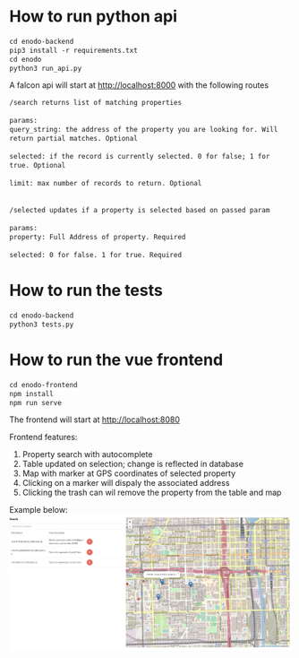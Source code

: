 # How to run python api

```
cd enodo-backend
pip3 install -r requirements.txt
cd enodo
python3 run_api.py
```
A falcon api will start at [http://localhost:8000](http://localhost:8000) with the following routes

```
/search returns list of matching properties

params:
query_string: the address of the property you are looking for. Will return partial matches. Optional

selected: if the record is currently selected. 0 for false; 1 for true. Optional

limit: max number of records to return. Optional


/selected updates if a property is selected based on passed param

params:
property: Full Address of property. Required

selected: 0 for false. 1 for true. Required
```
# How to run the tests

```
cd enodo-backend
python3 tests.py
```
# How to run the vue frontend
```
cd enodo-frontend
npm install
npm run serve
```

The frontend will start at [http://localhost:8080](http://localhost:8080)

Frontend features:
1. Property search with autocomplete
2. Table updated on selection; change is reflected in database
3. Map with marker at GPS coordinates of selected property
4. Clicking on a marker will dispaly the associated address
5. Clicking the trash can wil remove the property from the table and map

Example below:
![Example frontend](Example_Frontend.png)

